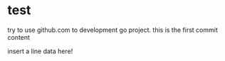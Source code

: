 # test
try to use github.com to development go project.
this is the first commit content

insert a  line data here!
